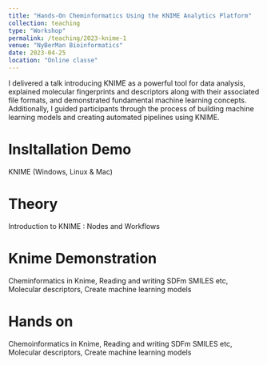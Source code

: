 ```yaml
---
title: "Hands-On Cheminformatics Using the KNIME Analytics Platform"
collection: teaching
type: "Workshop"
permalink: /teaching/2023-knime-1
venue: "NyBerMan Bioinformatics"
date: 2023-04-25
location: "Online classe"
---
```


I delivered a talk introducing KNIME as a powerful tool for data analysis, explained molecular fingerprints and descriptors along with their associated file formats, and demonstrated fundamental machine learning concepts. Additionally, I guided participants through the process of building machine learning models and creating automated pipelines using KNIME.

Insltallation Demo
======
KNIME (Windows, Linux & Mac)

Theory
======
Introduction to KNIME : Nodes and Workflows

Knime Demonstration
======
Cheminformatics in Knime, Reading and writing SDFm SMILES etc, Molecular descriptors, Create machine learning models

Hands on
======
Chemoinformatics in Knime, Reading and writing SDFm SMILES etc, Molecular descriptors, Create machine learning models

